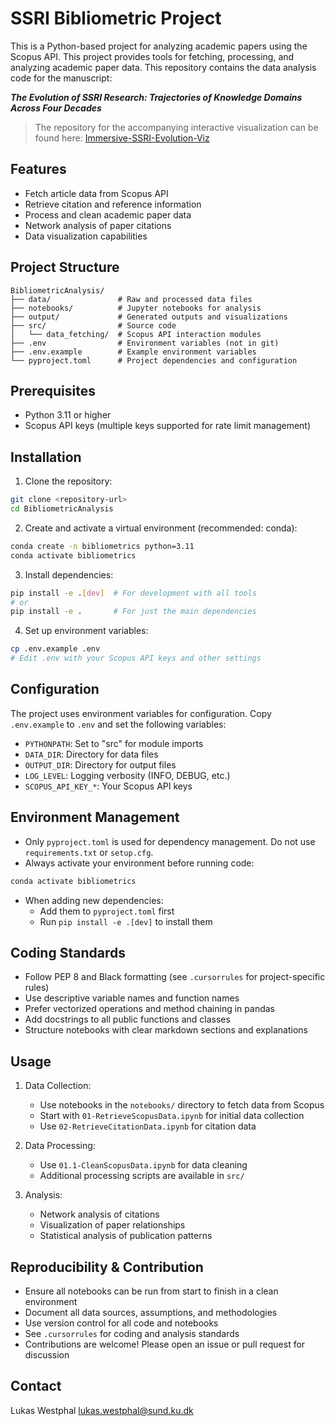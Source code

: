 # SSRI Bibliometric Project

This is a Python-based project for analyzing academic papers using the Scopus API. This project provides tools for fetching, processing, and analyzing academic paper data.
This repository contains the data analysis code for the manuscript:

**_The Evolution of SSRI Research: Trajectories of Knowledge Domains Across Four Decades_**

> The repository for the accompanying interactive visualization can be found here: [Immersive-SSRI-Evolution-Viz](https://github.com/jarolim14/Immersive-SSRI-Evolution-Viz)




## Features

- Fetch article data from Scopus API
- Retrieve citation and reference information
- Process and clean academic paper data
- Network analysis of paper citations
- Data visualization capabilities

## Project Structure

```
BibliometricAnalysis/
├── data/               # Raw and processed data files
├── notebooks/          # Jupyter notebooks for analysis
├── output/             # Generated outputs and visualizations
├── src/                # Source code
│   └── data_fetching/  # Scopus API interaction modules
├── .env                # Environment variables (not in git)
├── .env.example        # Example environment variables
└── pyproject.toml      # Project dependencies and configuration
```

## Prerequisites

- Python 3.11 or higher
- Scopus API keys (multiple keys supported for rate limit management)

## Installation

1. Clone the repository:
```bash
git clone <repository-url>
cd BibliometricAnalysis
```

2. Create and activate a virtual environment (recommended: conda):
```bash
conda create -n bibliometrics python=3.11
conda activate bibliometrics
```

3. Install dependencies:
```bash
pip install -e .[dev]  # For development with all tools
# or
pip install -e .       # For just the main dependencies
```

4. Set up environment variables:
```bash
cp .env.example .env
# Edit .env with your Scopus API keys and other settings
```

## Configuration

The project uses environment variables for configuration. Copy `.env.example` to `.env` and set the following variables:

- `PYTHONPATH`: Set to "src" for module imports
- `DATA_DIR`: Directory for data files
- `OUTPUT_DIR`: Directory for output files
- `LOG_LEVEL`: Logging verbosity (INFO, DEBUG, etc.)
- `SCOPUS_API_KEY_*`: Your Scopus API keys

## Environment Management

- Only `pyproject.toml` is used for dependency management. Do not use `requirements.txt` or `setup.cfg`.
- Always activate your environment before running code:
```bash
conda activate bibliometrics
```
- When adding new dependencies:
  - Add them to `pyproject.toml` first
  - Run `pip install -e .[dev]` to install them

## Coding Standards

- Follow PEP 8 and Black formatting (see `.cursorrules` for project-specific rules)
- Use descriptive variable names and function names
- Prefer vectorized operations and method chaining in pandas
- Add docstrings to all public functions and classes
- Structure notebooks with clear markdown sections and explanations

## Usage

1. Data Collection:
   - Use notebooks in the `notebooks/` directory to fetch data from Scopus
   - Start with `01-RetrieveScopusData.ipynb` for initial data collection
   - Use `02-RetrieveCitationData.ipynb` for citation data

2. Data Processing:
   - Use `01.1-CleanScopusData.ipynb` for data cleaning
   - Additional processing scripts are available in `src/`

3. Analysis:
   - Network analysis of citations
   - Visualization of paper relationships
   - Statistical analysis of publication patterns

## Reproducibility & Contribution

- Ensure all notebooks can be run from start to finish in a clean environment
- Document all data sources, assumptions, and methodologies
- Use version control for all code and notebooks
- See `.cursorrules` for coding and analysis standards
- Contributions are welcome! Please open an issue or pull request for discussion

## Contact

Lukas Westphal
lukas.westphal@sund.ku.dk
